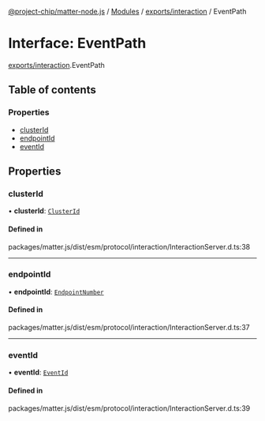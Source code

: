 [@project-chip/matter-node.js](../README.md) / [Modules](../modules.md) / [exports/interaction](../modules/exports_interaction.md) / EventPath

# Interface: EventPath

[exports/interaction](../modules/exports_interaction.md).EventPath

## Table of contents

### Properties

- [clusterId](exports_interaction.EventPath.md#clusterid)
- [endpointId](exports_interaction.EventPath.md#endpointid)
- [eventId](exports_interaction.EventPath.md#eventid)

## Properties

### clusterId

• **clusterId**: [`ClusterId`](../modules/exports_datatype.md#clusterid)

#### Defined in

packages/matter.js/dist/esm/protocol/interaction/InteractionServer.d.ts:38

___

### endpointId

• **endpointId**: [`EndpointNumber`](../modules/exports_datatype.md#endpointnumber)

#### Defined in

packages/matter.js/dist/esm/protocol/interaction/InteractionServer.d.ts:37

___

### eventId

• **eventId**: [`EventId`](../modules/exports_datatype.md#eventid)

#### Defined in

packages/matter.js/dist/esm/protocol/interaction/InteractionServer.d.ts:39
